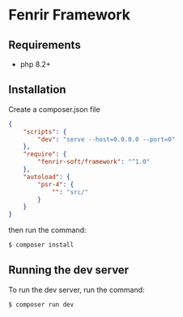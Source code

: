 # Fenrir Framework

## Requirements

- php 8.2+

## Installation

Create a composer.json file
```json
{
    "scripts": {
        "dev": "serve --host=0.0.0.0 --port=0"
    },
    "require": {
        "fenrir-soft/framework": "^1.0"
    },
    "autoload": {
        "psr-4": {
            "": "src/"
        }
    }
}
```
then run the command:
```bash
$ composer install
```

## Running the dev server

To run the dev server, run the command:
```
$ composer run dev
```
